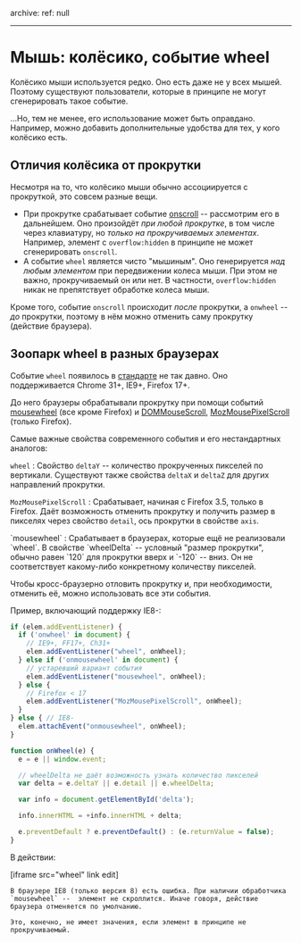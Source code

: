 archive:
  ref: null

---

# Мышь: колёсико, событие wheel

Колёсико мыши используется редко. Оно есть даже не у всех мышей. Поэтому существуют пользователи, которые в принципе не могут сгенерировать такое событие.

...Но, тем не менее, его использование может быть оправдано. Например, можно добавить дополнительные удобства для тех, у кого колёсико есть.

## Отличия колёсика от прокрутки

Несмотря на то, что колёсико мыши обычно ассоциируется с прокруткой, это совсем разные вещи.

- При прокрутке срабатывает событие [onscroll](/onscroll) -- рассмотрим его в дальнейшем. Оно произойдёт *при любой прокрутке*, в том числе через клавиатуру, но *только на прокручиваемых элементах*. Например, элемент с `overflow:hidden` в принципе не может сгенерировать `onscroll`.
- А событие `wheel` является чисто "мышиным". Оно генерируется *над любым элементом* при передвижении колеса мыши. При этом не важно, прокручиваемый он или нет. В частности, `overflow:hidden` никак не препятствует обработке колеса мыши.

Кроме того, событие `onscroll` происходит *после* прокрутки, а `onwheel` -- *до* прокрутки, поэтому в нём можно отменить саму прокрутку (действие браузера).

## Зоопарк wheel в разных браузерах

Событие `wheel` появилось в [стандарте](http://www.w3.org/TR/DOM-Level-3-Events/#event-type-wheel) не так давно. Оно поддерживается Chrome 31+, IE9+, Firefox 17+.

До него браузеры обрабатывали прокрутку при помощи событий [mousewheel](http://msdn.microsoft.com/en-us/library/ie/ms536951.aspx) (все кроме Firefox) и [DOMMouseScroll](https://developer.mozilla.org/en-US/docs/DOM/DOM_event_reference/DOMMouseScroll), [MozMousePixelScroll](https://developer.mozilla.org/en-US/docs/DOM/DOM_event_reference/MozMousePixelScroll) (только Firefox).

Самые важные свойства современного события и его нестандартных аналогов:

`wheel`
: Свойство `deltaY` -- количество прокрученных пикселей по вертикали. Существуют также свойства `deltaX` и `deltaZ` для других направлений прокрутки.

`MozMousePixelScroll`
: Срабатывает, начиная с Firefox 3.5, только в Firefox. Даёт возможность отменить прокрутку и получить размер в пикселях через свойство `detail`, ось прокрутки в свойстве `axis`.

<dt>`mousewheel`</dd>
: Срабатывает в браузерах, которые ещё не реализовали `wheel`. В свойстве `wheelDelta` -- условный "размер прокрутки", обычно равен `120` для прокрутки вверх и `-120` -- вниз. Он не соответствует какому-либо конкретному количеству пикселей.

Чтобы кросс-браузерно отловить прокрутку и, при необходимости, отменить её, можно использовать все эти события.

Пример, включающий поддержку IE8-:

```js
if (elem.addEventListener) {
  if ('onwheel' in document) {
    // IE9+, FF17+, Ch31+
    elem.addEventListener("wheel", onWheel);
  } else if ('onmousewheel' in document) {
    // устаревший вариант события
    elem.addEventListener("mousewheel", onWheel);
  } else {
    // Firefox < 17
    elem.addEventListener("MozMousePixelScroll", onWheel);
  }
} else { // IE8-
  elem.attachEvent("onmousewheel", onWheel);
}

function onWheel(e) {
  e = e || window.event;

  // wheelDelta не даёт возможность узнать количество пикселей
  var delta = e.deltaY || e.detail || e.wheelDelta;

  var info = document.getElementById('delta');

  info.innerHTML = +info.innerHTML + delta;

  e.preventDefault ? e.preventDefault() : (e.returnValue = false);
}
```

В действии:

[iframe src="wheel" link edit]

```warn header="Ошибка в IE8"
В браузере IE8 (только версия 8) есть ошибка. При наличии обработчика `mousewheel` --  элемент не скроллится. Иначе говоря, действие браузера отменяется по умолчанию.

Это, конечно, не имеет значения, если элемент в принципе не прокручиваемый.
```

